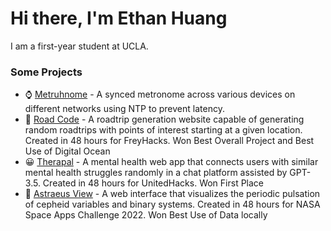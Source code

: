 # Hi there,  I'm Ethan Huang
I am a first-year student at UCLA.

### Some Projects
- ⌚ [Metruhnome](https://github.com/dsfhdshdjtsb/synced-metronome) - A synced metronome across various devices on different networks using NTP to prevent latency.
- 🚗 [Road Code](https://github.com/dsfhdshdjtsb/roadcode) - A roadtrip generation website capable of generating random roadtrips with points of interest starting at a given location. Created in 48 hours for FreyHacks. Won Best Overall Project and Best Use of Digital Ocean
- 😀 [Therapal](https://github.com/kYpranite/Therapal) - A mental health web app that connects users with similar mental health struggles randomly in a chat platform assisted by GPT-3.5. Created in 48 hours for UnitedHacks. Won First Place
- 🌟 [Astraeus View](https://github.com/kYpranite/astraeus-view) - A web interface that visualizes the periodic pulsation of cepheid variables and binary systems. Created in 48 hours for NASA Space Apps Challenge 2022. Won Best Use of Data locally
<!--
**kYpranite/kYpranite** is a ✨ _special_ ✨ repository because its `README.md` (this file) appears on your GitHub profile.

Here are some ideas to get you started:

- 🔭 I’m currently working on ...
- 🌱 I’m currently learning ...
- 👯 I’m looking to collaborate on ...
- 🤔 I’m looking for help with ...
- 💬 Ask me about ...
- 📫 How to reach me: ...
- 😄 Pronouns: ...
- ⚡ Fun fact: ...
-->
